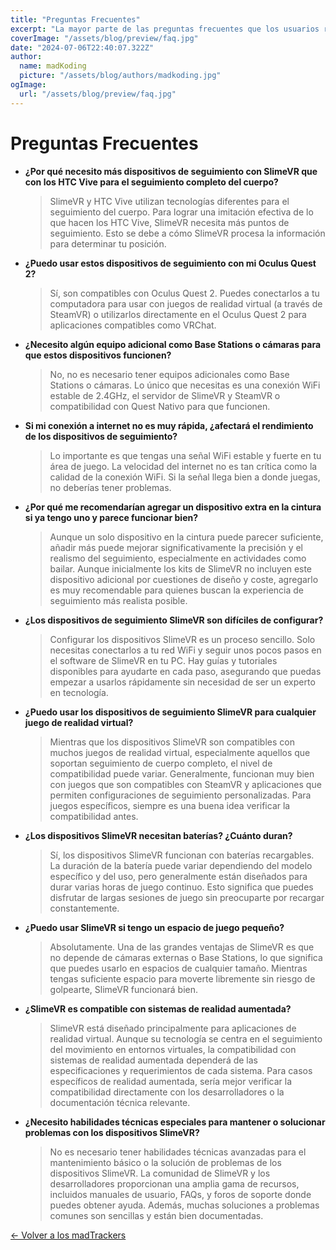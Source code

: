 ```yaml
---
title: "Preguntas Frecuentes"
excerpt: "La mayor parte de las preguntas frecuentes que los usuarios realizan con respecto a los trackers."
coverImage: "/assets/blog/preview/faq.jpg"
date: "2024-07-06T22:40:07.322Z"
author:
  name: madKoding
  picture: "/assets/blog/authors/madkoding.jpg"
ogImage:
  url: "/assets/blog/preview/faq.jpg"
---
```

# Preguntas Frecuentes

- **¿Por qué necesito más dispositivos de seguimiento con SlimeVR que con los HTC Vive para el seguimiento completo del cuerpo?**
    
    > SlimeVR y HTC Vive utilizan tecnologías diferentes para el seguimiento del cuerpo. Para lograr una imitación efectiva de lo que hacen los HTC Vive, SlimeVR necesita más puntos de seguimiento. Esto se debe a cómo SlimeVR procesa la información para determinar tu posición.
    > 
- **¿Puedo usar estos dispositivos de seguimiento con mi Oculus Quest 2?**
    
    > Sí, son compatibles con Oculus Quest 2. Puedes conectarlos a tu computadora para usar con juegos de realidad virtual (a través de SteamVR) o utilizarlos directamente en el Oculus Quest 2 para aplicaciones compatibles como VRChat.
    > 
- **¿Necesito algún equipo adicional como Base Stations o cámaras para que estos dispositivos funcionen?**
    
    > No, no es necesario tener equipos adicionales como Base Stations o cámaras. Lo único que necesitas es una conexión WiFi estable de 2.4GHz, el servidor de SlimeVR y SteamVR o compatibilidad con Quest Nativo para que funcionen.
    > 
- **Si mi conexión a internet no es muy rápida, ¿afectará el rendimiento de los dispositivos de seguimiento?**
    
    > Lo importante es que tengas una señal WiFi estable y fuerte en tu área de juego. La velocidad del internet no es tan crítica como la calidad de la conexión WiFi. Si la señal llega bien a donde juegas, no deberías tener problemas.
    > 
- **¿Por qué me recomendarían agregar un dispositivo extra en la cintura si ya tengo uno y parece funcionar bien?**
    
    > Aunque un solo dispositivo en la cintura puede parecer suficiente, añadir más puede mejorar significativamente la precisión y el realismo del seguimiento, especialmente en actividades como bailar. Aunque inicialmente los kits de SlimeVR no incluyen este dispositivo adicional por cuestiones de diseño y coste, agregarlo es muy recomendable para quienes buscan la experiencia de seguimiento más realista posible.
    > 
- **¿Los dispositivos de seguimiento SlimeVR son difíciles de configurar?**
    
    > Configurar los dispositivos SlimeVR es un proceso sencillo. Solo necesitas conectarlos a tu red WiFi y seguir unos pocos pasos en el software de SlimeVR en tu PC. Hay guías y tutoriales disponibles para ayudarte en cada paso, asegurando que puedas empezar a usarlos rápidamente sin necesidad de ser un experto en tecnología.
    > 
- **¿Puedo usar los dispositivos de seguimiento SlimeVR para cualquier juego de realidad virtual?**
    
    > Mientras que los dispositivos SlimeVR son compatibles con muchos juegos de realidad virtual, especialmente aquellos que soportan seguimiento de cuerpo completo, el nivel de compatibilidad puede variar. Generalmente, funcionan muy bien con juegos que son compatibles con SteamVR y aplicaciones que permiten configuraciones de seguimiento personalizadas. Para juegos específicos, siempre es una buena idea verificar la compatibilidad antes.
    > 
- **¿Los dispositivos SlimeVR necesitan baterías? ¿Cuánto duran?**
    
    > Sí, los dispositivos SlimeVR funcionan con baterías recargables. La duración de la batería puede variar dependiendo del modelo específico y del uso, pero generalmente están diseñados para durar varias horas de juego continuo. Esto significa que puedes disfrutar de largas sesiones de juego sin preocuparte por recargar constantemente.
    > 
- **¿Puedo usar SlimeVR si tengo un espacio de juego pequeño?**
    
    > Absolutamente. Una de las grandes ventajas de SlimeVR es que no depende de cámaras externas o Base Stations, lo que significa que puedes usarlo en espacios de cualquier tamaño. Mientras tengas suficiente espacio para moverte libremente sin riesgo de golpearte, SlimeVR funcionará bien.
    > 
- **¿SlimeVR es compatible con sistemas de realidad aumentada?**
    
    > SlimeVR está diseñado principalmente para aplicaciones de realidad virtual. Aunque su tecnología se centra en el seguimiento del movimiento en entornos virtuales, la compatibilidad con sistemas de realidad aumentada dependerá de las especificaciones y requerimientos de cada sistema. Para casos específicos de realidad aumentada, sería mejor verificar la compatibilidad directamente con los desarrolladores o la documentación técnica relevante.
    > 
- **¿Necesito habilidades técnicas especiales para mantener o solucionar problemas con los dispositivos SlimeVR?**
    
    > No es necesario tener habilidades técnicas avanzadas para el mantenimiento básico o la solución de problemas de los dispositivos SlimeVR. La comunidad de SlimeVR y los desarrolladores proporcionan una amplia gama de recursos, incluidos manuales de usuario, FAQs, y foros de soporte donde puedes obtener ayuda. Además, muchas soluciones a problemas comunes son sencillas y están bien documentadas.
    > 

[← Volver a los madTrackers](/)